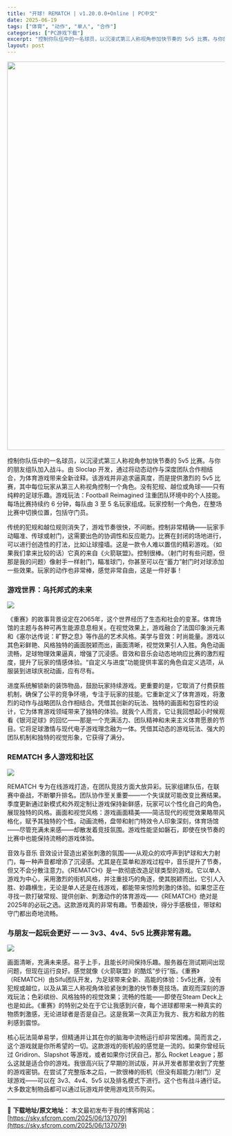 ```yaml
---
title: "开球! REMATCH | v1.20.0.0+Online | PC中文"
date: 2025-06-19
tags: ["体育", "动作", "单人", "合作"]
categories: ["PC游戏下载"]
excerpt: "控制你队伍中的一名球员，以沉浸式第三人称视角参加快节奏的 5v5 比赛。与你的朋友组队加入战斗。由 Sloclap 开发，通过将动态动作与深度团队合作相结合，为体育游戏带来全新诠释。该游戏并非追求逼真度，而是提供激烈的 5v5 比赛，其中每位玩家从第三人称视角控制一个角色。没有犯规、越位或角球——只&hellip;"
layout: post
---
```


<img class="aligncenter size-full wp-image-137080" src="https://sky.sfcrom.com/wp-content/uploads/2025/06/2025061907344713.webp" alt="" width="600" height="900" />

<span>控制你队伍中的一名球员，以沉浸式第三人称视角参加快节奏的 5v5 比赛。与你的朋友组队加入战斗。由 Sloclap 开发，通过将动态动作与深度团队合作相结合，为体育游戏带来全新诠释。该游戏并非追求逼真度，而是提供激烈的 5v5 比赛，其中每位玩家从第三人称视角控制一个角色。没有犯规、越位或角球——只有纯粹的足球乐趣。游戏玩法：Football Reimagined 注重团队环境中的个人技能。每场比赛持续约 6 分钟，每队由 3 至 5 名玩家组成。玩家控制一个角色，在整场比赛中切换位置，包括守门员。</span>

<span>传统的犯规和越位规则消失了，游戏节奏很快，不间断。控制非常精确——玩家手动瞄准、传球或射门，这需要出色的协调性和反应能力。比赛在封闭的场地进行，可以进行创造性的打法，比如让球撞墙。这是一款令人难以置信的精彩游戏。（如果我们拿来比较的话）它真的来自《火箭联盟》。控制很棒。（射门时有些问题，但那是我的问题）像射手一样射门，瞄准球门，你甚至可以在“蓄力”射门时对球添加一些效果。玩家的动作也非常棒，感觉非常自由，这是一件好事！</span>
<h3><span>游戏世界：乌托邦式的未来</span></h3>
<img src="https://shared.akamai.steamstatic.com/store_item_assets/steam/apps/2138720/f27b62620af398202c73f3f4990a0e3be34bba4b/ss_f27b62620af398202c73f3f4990a0e3be34bba4b.1920x1080.jpg?t=1750067262" />

<span>《重赛》的故事背景设定在2065年，这个世界经历了生态和社会的变革。体育场馆的主题与各种可再生能源息息相关。在视觉效果上，游戏融合了法国印象派元素和《塞尔达传说：旷野之息》等作品的艺术风格。美学与音效：时尚能量。游戏以其色彩鲜艳、风格独特的画面脱颖而出，画面清晰，视觉效果引人入胜。角色动画流畅，足球物理效果逼真，增强了沉浸感。音效和音乐会动态地响应比赛的激烈程度，提升了玩家的情感体验。“自定义与进度”功能提供丰富的角色自定义选项，从服装到进球庆祝动画，应有尽有。</span>

<span>进度系统解锁新的装饰物品，鼓励玩家持续游戏。更重要的是，它取消了付费获胜机制，确保了公平的竞争环境，专注于玩家的技能。它重新定义了体育游戏，将激烈的动作与战略团队合作相结合。凭借其创新的玩法、独特的画面和包容性的设计，它为体育游戏领域带来了独特的体验。就我个人而言，它让我回想起小时候观看《银河足球》的回忆——那是一个充满活力、团队精神和未来主义体育愿景的节目。它将足球激情与现代电子游戏理念融为一体。凭借其动态的游戏玩法、强大的团队机制和独特的视觉形象，它获得了满分。</span>
<h3><span>REMATCH 多人游戏和社区</span></h3>
<img src="https://shared.akamai.steamstatic.com/store_item_assets/steam/apps/2138720/ss_93686da4efcc73e3df85e74a1b4998be5bf21f43.1920x1080.jpg?t=1750067262" />

<span>REMATCH 专为在线游戏打造，在团队竞技方面大放异彩。玩家组建队伍，在联赛中奋战，不断攀升排名。团队协作至关重要——一个失误就可能改变比赛结果。季度更新通过新模式和外观定制让游戏保持新鲜感，玩家可以个性化自己的角色，展现独特的风格。画面和视觉风格：游戏画面精美——简洁现代的视觉效果略带风格化，赋予其独特的个性。动画流畅，盘带和射门特效令人印象深刻，体育场馆——尽管充满未来感——却散发着竞技氛围。游戏性能坚如磐石，即使在快节奏的比赛中也能保持流畅的游戏体验。</span>

<span>音效与音乐 音效设计营造出紧张刺激的氛围——从观众的欢呼声到铲球和大力射门，每一种声音都增添了沉浸感。尤其是在菜单和游戏过程中，音乐提升了节奏，但又不会分散注意力。《REMATCH》是一款彻底改造足球类型的游戏。它以单人游戏为中心，采用激烈的街机风格，并注重技巧的角逐，使其脱颖而出。它引人入胜、妙趣横生，无论是单人还是在线游戏，都能带来惊险刺激的体验。如果您正在寻找一款打破常规、提供创新、刺激动作的体育游戏——《REMATCH》绝对是2025年的必玩之选。这款游戏真的非常有趣。节奏超快，得分手感极佳，带球和守门都出奇地流畅。</span>
<h3><span>与朋友一起玩会更好 — — 3v3、4v4、5v5 比赛非常有趣。</span></h3>
<img src="https://shared.akamai.steamstatic.com/store_item_assets/steam/apps/2138720/ss_d4852d51e7043370c01df33fe92afa52d13fdf4f.1920x1080.jpg?t=1750067262" />

<span>画面清晰，充满未来感。易于上手，且能长时间保持乐趣。服务器在测试期间出现问题，但现在运行良好。感觉就像《火箭联盟》的酷炫“步行”版。《重赛》（REMATCH）由Sifu团队开发，为足球带来全新、高能的体验：5v5比赛，没有犯规或越位，以及从第三人称视角体验紧张刺激的快节奏竞技场。直观而深刻的游戏玩法；色彩缤纷、风格独特的视觉效果；流畅的性能——即使在Steam Deck上也是如此。《重赛》的特别之处在于它让我感到兴奋，每个进球都带来一种真实的物质刺激感，无论进球者是否是自己。这是我第一次真正为我方、我方和敌方的胜利感到震惊。</span>

<span>核心玩法简单易学，但精通并让其在你的脑海中流畅运行却非常困难。简而言之，这个游戏就是你所希望的一切。这款游戏的街机般的感觉是一流的。如果你曾经玩过 Gridiron、Slapshot 等游戏，或者如果你讨厌自己，那么 Rocket League；那么这就是适合你的游戏。我很高兴玩了早期的测试版，并从开发者那里收到了完整的游戏密钥。在尝试了完整版本之后，一款很棒的街机（但没有超能力/射门）足球游戏——可以在 3v3、4v4、5v5 以及排名模式下进行。这个也有战斗通行证。大多数定制物品都可以通过玩游戏并使用游戏货币购买。</span>

---
📖 **下载地址/原文地址：** 本文最初发布于我的博客网站：[https://sky.sfcrom.com/2025/06/137079](https://sky.sfcrom.com/2025/06/137079)

